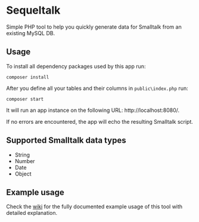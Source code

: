 # Sequeltalk
Simple PHP tool to help you quickly generate data for Smalltalk from an existing MySQL DB.

## Usage
To install all dependency packages used by this app run:
```
composer install
```

After you define all your tables and their columns in `public\index.php` run:
```
composer start
```

It will run an app instance on the following URL: http://localhost:8080/.

If no errors are encountered, the app will echo the resulting Smalltalk script.

## Supported Smalltalk data types
* String
* Number
* Date
* Object

## Example usage
Check the [wiki](https://github.com/tumi-soft/sequeltalk/wiki/Example-usage) for the fully
documented example usage of this tool with detailed explanation.